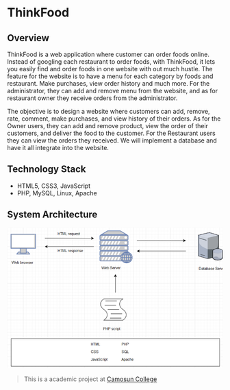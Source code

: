 # ThinkFood

## Overview

ThinkFood is a web application where customer can order foods online. Instead of googling each restaurant
to order foods, with ThinkFood, it lets you easily find and order foods in one website with out much hustle.
The feature for the website is to have a menu for each category by foods and restaurant. Make purchases,
view order history and much more. For the administrator, they can add and remove menu from the
website, and as for restaurant owner they receive orders from the administrator.

The objective is to design a website where customers can add, remove, rate, comment, make purchases, and view
history of their orders. As for the Owner users, they can add and remove product, view the order of their customers,
and deliver the food to the customer. For the Restaurant users they can view the orders they received. We will
implement a database and have it all integrate into the website.

## Technology Stack

* HTML5, CSS3, JavaScript
* PHP, MySQL, Linux, Apache

## System Architecture
![System Architecture](resources/systemArchitecture.PNG)

>This is a academic project at [Camosun College](http://www.camosun.ca/)
 
